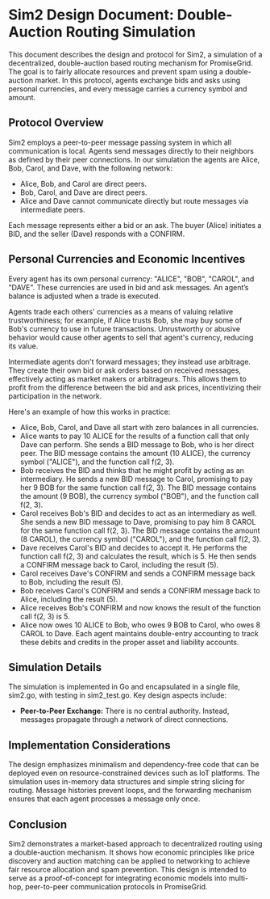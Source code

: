 # Sim2 Design Document: Double-Auction Routing Simulation

This document describes the design and protocol for Sim2, a
simulation of a decentralized, double-auction based routing mechanism
for PromiseGrid. The goal is to fairly allocate resources and prevent
spam using a double-auction market. In this protocol, agents exchange
bids and asks using personal currencies, and every message carries a
currency symbol and amount.

## Protocol Overview

Sim2 employs a peer-to-peer message passing system in which all
communication is local. Agents send messages directly to their
neighbors as defined by their peer connections. In our simulation the
agents are Alice, Bob, Carol, and Dave, with the following network:
- Alice, Bob, and Carol are direct peers.
- Bob, Carol, and Dave are direct peers.
- Alice and Dave cannot communicate directly but route messages via
  intermediate peers.

Each message represents either a bid or an ask. The buyer (Alice)
initiates a BID, and the seller (Dave) responds with a CONFIRM. 

## Personal Currencies and Economic Incentives

Every agent has its own personal currency: "ALICE", "BOB", "CAROL", and
"DAVE". These currencies are used in bid and ask messages. An agent’s
balance is adjusted when a trade is executed. 

Agents trade each others' currencies as a means of valuing relative
trustworthiness; for example, if Alice trusts Bob, she may buy some of
Bob's currency to use in future transactions.  Unrustworthy or abusive
behavior would cause other agents to sell that agent's currency,
reducing its value.

Intermediate agents don't forward messages; they instead use
arbitrage. They create their own bid or ask orders based on received
messages, effectively acting as market makers or arbitrageurs. This
allows them to profit from the difference between the bid and ask
prices, incentivizing their participation in the network.

Here's an example of how this works in practice:
- Alice, Bob, Carol, and Dave all start with zero balances in all
  currencies.
- Alice wants to pay 10 ALICE for the results of a function call that
  only Dave can perform. She sends a BID message to Bob, who is her
  direct peer.  The BID message contains the amount (10 ALICE), the
  currency symbol ("ALICE"), and the function call f(2, 3).
- Bob receives the BID and thinks that he might profit by acting as an
  intermediary.  He sends a new BID message to Carol, promising to pay
  her 9 BOB for the same function call f(2, 3). The BID message
  contains the amount (9 BOB), the currency symbol ("BOB"), and the
  function call f(2, 3).
- Carol receives Bob's BID and decides to act as an intermediary as
  well. She sends a new BID message to Dave, promising to pay him 8
  CAROL for the same function call f(2, 3). The BID message contains
  the amount (8 CAROL), the currency symbol ("CAROL"), and the
  function call f(2, 3).
- Dave receives Carol's BID and decides to accept it.  He performs the
  function call f(2, 3) and calculates the result, which is 5. He then
  sends a CONFIRM message back to Carol, including the result (5).
- Carol receives Dave's CONFIRM and sends a CONFIRM message back to
  Bob, including the result (5).
- Bob receives Carol's CONFIRM and sends a CONFIRM message back to
  Alice, including the result (5).
- Alice receives Bob's CONFIRM and now knows the result of the
  function call f(2, 3) is 5.
- Alice now owes 10 ALICE to Bob, who owes 9 BOB to Carol, who owes
  8 CAROL to Dave.  Each agent maintains double-entry accounting to
  track these debits and credits in the proper asset and liability
  accounts.

## Simulation Details

The simulation is implemented in Go and encapsulated in a single file,
sim2.go, with testing in sim2_test.go. Key design aspects include:

- **Peer-to-Peer Exchange:** There is no central authority. Instead,
  messages propagate through a network of direct connections.

## Implementation Considerations

The design emphasizes minimalism and dependency-free code that can be
deployed even on resource-constrained devices such as IoT platforms.
The simulation uses in-memory data structures and simple string slicing
for routing. Message histories prevent loops, and the forwarding
mechanism ensures that each agent processes a message only once.

## Conclusion

Sim2 demonstrates a market-based approach to decentralized routing using
a double-auction mechanism. It shows how economic principles like
price discovery and auction matching can be applied to networking to
achieve fair resource allocation and spam prevention. This design is
intended to serve as a proof-of-concept for integrating economic models
into multi-hop, peer-to-peer communication protocols in PromiseGrid.
